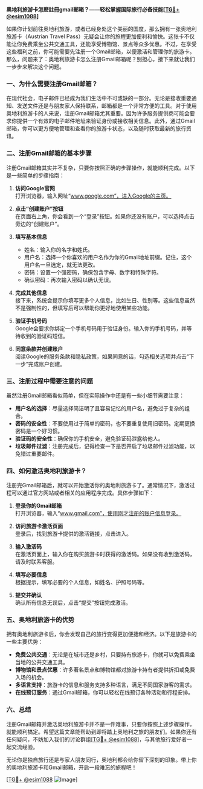 **奥地利旅游卡怎麽註冊gmail郵箱？——轻松掌握国际旅行必备技能[[TG💪+ @esim1088](https://t.me/s/esim1088)]**

如果你计划前往奥地利旅游，或者已经身处这个美丽的国度，那么拥有一张奥地利旅游卡（Austrian Travel Pass）无疑会让你的旅程更加便利和愉快。这张卡不仅能让你免费乘坐公共交通工具，还能享受博物馆、景点等众多优惠。不过，在享受这些福利之前，你可能需要先注册一个Gmail邮箱，以便激活和管理你的旅游卡。那么，问题来了：奥地利旅游卡怎么注册Gmail邮箱呢？别担心，接下来就让我们一步步来解决这个问题。

### 一、为什么需要注册Gmail邮箱？

在现代社会，电子邮件已经成为我们生活中不可或缺的一部分。无论是接收重要通知、发送文件还是与朋友家人保持联系，邮箱都是一个非常方便的工具。对于使用奥地利旅游卡的人来说，注册Gmail邮箱尤其重要。因为许多服务提供商可能会要求你提供一个有效的电子邮件地址来验证身份或接收相关信息。此外，通过Gmail邮箱，你可以更方便地管理和查看你的旅游卡状态，以及随时获取最新的旅行资讯。

### 二、注册Gmail邮箱的基本步骤

注册Gmail邮箱其实并不复杂，只要你按照正确的步骤操作，就能顺利完成。以下是一些简单的步骤指南：

1. **访问Google官网**  
   打开浏览器，输入网址“www.google.com”，进入Google的主页。

2. **点击“创建账户”按钮**  
   在页面右上角，你会看到一个“登录”按钮。如果你还没有账户，可以选择点击旁边的“创建账户”。

3. **填写基本信息**  
   - 姓名：输入你的名字和姓氏。
   - 用户名：选择一个你喜欢的用户名作为你的Gmail地址前缀。记住，这个用户名一旦选定，就无法更改。
   - 密码：设置一个强密码，确保包含字母、数字和特殊字符。
   - 确认密码：再次输入密码以确认无误。

4. **完成其他信息**  
   接下来，系统会提示你填写更多个人信息，比如生日、性别等。这些信息虽然不是强制性的，但填写后可以帮助你更好地使用某些功能。

5. **验证手机号码**  
   Google会要求你绑定一个手机号码用于验证身份。输入你的手机号码，并等待收到的验证码短信。

6. **同意条款并创建账户**  
   阅读Google的服务条款和隐私政策，如果同意的话，勾选相关选项并点击“下一步”完成账户创建。

### 三、注册过程中需要注意的问题

虽然注册Gmail邮箱看似简单，但在实际操作中还是有一些小细节需要注意：

- **用户名的选择**：尽量选择简洁明了且容易记忆的用户名，避免过于复杂的组合。
- **密码的安全性**：不要使用过于简单的密码，也不要重复使用旧密码。定期更换密码是一个好习惯。
- **验证码的安全性**：确保你的手机安全，避免验证码泄露给他人。
- **垃圾邮件过滤**：注册完成后，记得检查一下是否开启了垃圾邮件过滤功能，以免错过重要邮件。

### 四、如何激活奥地利旅游卡？

注册完Gmail邮箱后，就可以开始激活你的奥地利旅游卡了。通常情况下，激活过程可以通过官方网站或者相关的应用程序完成。具体步骤如下：

1. **登录你的Gmail邮箱**  
   打开浏览器，输入“www.gmail.com”，使用刚才注册的账户信息登录。

2. **访问旅游卡激活页面**  
   登录后，找到旅游卡提供的激活链接，点击进入。

3. **输入激活码**  
   在激活页面上，输入你在购买旅游卡时获得的激活码。如果没有收到激活码，请及时联系客服。

4. **填写必要信息**  
   根据提示，填写必要的个人信息，如姓名、护照号码等。

5. **提交并确认**  
   确认所有信息无误后，点击“提交”按钮完成激活。

### 五、奥地利旅游卡的优势

拥有奥地利旅游卡后，你会发现自己的旅行变得更加便捷和经济。以下是旅游卡的一些主要优势：

- **免费公共交通**：无论是在城市还是乡村，只要持有旅游卡，你就可以免费乘坐当地的公共交通工具。
- **博物馆和景点优惠**：许多著名景点和博物馆都对旅游卡持有者提供折扣或免费入场的机会。
- **多语言支持**：旅游卡的信息和服务支持多种语言，满足不同国家游客的需求。
- **在线预订服务**：通过Gmail邮箱，你可以轻松在线预订各种活动和行程安排。

### 六、总结

注册Gmail邮箱并激活奥地利旅游卡并不是一件难事，只要你按照上述步骤操作，就能顺利搞定。希望这篇文章能帮助到即将踏上奥地利之旅的朋友们。如果你还有任何疑问，不妨加入我们的讨论群组[[TG💪+ @esim1088](https://t.me/s/esim1088)]，与其他旅行爱好者一起交流经验。

无论你是独自旅行还是与家人朋友同行，奥地利都会给你留下深刻的印象。带上你的奥地利旅游卡和Gmail邮箱，开启一段难忘的旅程吧！

[[TG💪+ @esim1088](https://t.me/s/esim1088) ![Image](https://i.postimg.cc/4NQfJmqS/Snipaste-2025-05-13-00-14-12.png)]